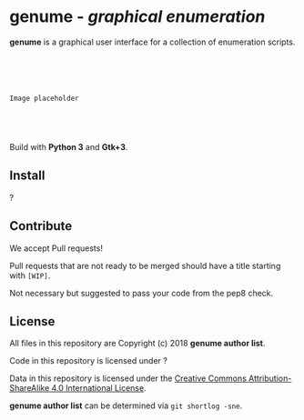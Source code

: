 # genume - *graphical enumeration*

**genume** is a graphical user interface for a collection of enumeration scripts.

```TEXT





Image placeholder





```

Build with **Python 3** and **Gtk+3**.

## Install

?

## Contribute

We accept Pull requests!

Pull requests that are not ready to be merged should have a title starting with `[WIP]`.

Not necessary but suggested to pass your code from the pep8 check.

## License

All files in this repository are Copyright (c) 2018 **genume author list**.

Code in this repository is licensed under ?

Data in this repository is licensed under the
[Creative Commons Attribution-ShareAlike 4.0 International License](http://creativecommons.org/licenses/by-sa/4.0/).

**genume author list** can be determined via `git shortlog -sne`.